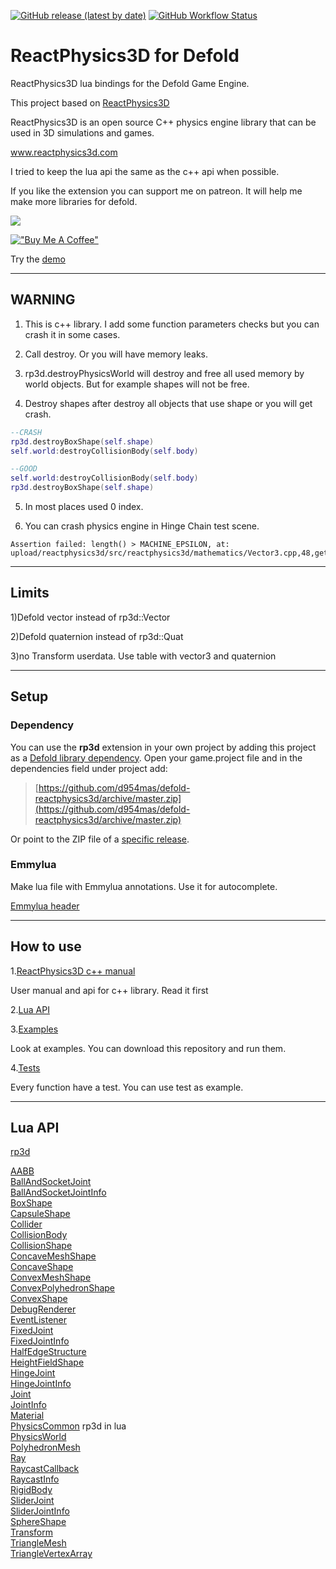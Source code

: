 [![GitHub release (latest by date)](https://img.shields.io/github/v/release/d954mas/defold-reactphysics3d)](https://github.com/d954mas/defold-reactphysics3d/releases)
[![GitHub Workflow Status](https://img.shields.io/github/actions/workflow/status/d954mas/defold-reactphysics3d/bob.yml?branch=master)](https://github.com/d954mas/defold-reactphysics3d)
# ReactPhysics3D for Defold

ReactPhysics3D lua bindings for the Defold Game Engine.

This project based on [ReactPhysics3D](https://github.com/DanielChappuis/reactphysics3d)

ReactPhysics3D is an open source C++ physics engine library that can be used in 3D simulations and games.

www.reactphysics3d.com



I tried to keep the lua api the same as the c++ api when possible.

If you like the extension you can support me on patreon.
It will help me make more libraries for defold.

[![](https://c5.patreon.com/external/logo/become_a_patron_button.png)](https://www.patreon.com/d954mas)

[!["Buy Me A Coffee"](https://www.buymeacoffee.com/assets/img/custom_images/orange_img.png)](https://www.buymeacoffee.com/d954mas)

Try the [demo](https://d954mas.github.io/defold-reactphysics3d)

---
## WARNING

1. This is c++ library. I add some function parameters checks but you can crash it in some cases.

2. Call destroy. Or you will have memory leaks.

3. rp3d.destroyPhysicsWorld will destroy and free all used memory by world objects. But for example shapes will not be free.

4. Destroy shapes after destroy all objects that use shape
or you will get crash.
```lua
--CRASH
rp3d.destroyBoxShape(self.shape)
self.world:destroyCollisionBody(self.body)

--GOOD
self.world:destroyCollisionBody(self.body)
rp3d.destroyBoxShape(self.shape)
```

5. In most places used 0 index.

6. You can crash physics engine in Hinge Chain test scene.
```
Assertion failed: length() > MACHINE_EPSILON, at: upload/reactphysics3d/src/reactphysics3d/mathematics/Vector3.cpp,48,getOneUnitOrthogonalVector)
```

---

## Limits
1)Defold vector instead of rp3d::Vector

2)Defold quaternion instead of rp3d::Quat

3)no Transform userdata. Use table with vector3 and quaternion

---
## Setup

### Dependency

You can use the **rp3d** extension in your own project by adding this project as a [Defold library dependency](https://www.defold.com/manuals/libraries/). Open your game.project file and in the dependencies field under project add:

> [https://github.com/d954mas/defold-reactphysics3d/archive/master.zip](https://github.com/d954mas/defold-reactphysics3d/archive/master.zip)

Or point to the ZIP file of a [specific release](https://github.com/d954mas/defold-reactphysics3d/releases).

### Emmylua
Make lua file with Emmylua annotations. Use it for autocomplete.

[Emmylua header](https://github.com/d954mas/defold-reactphysics3d/blob/master/rp3d_header.lua)

---
## How to use
1.[ReactPhysics3D c++ manual](https://www.reactphysics3d.com/documentation.html)

User manual and api for c++ library. Read it first

2.[Lua API](#api)

3.[Examples](https://github.com/d954mas/defold-reactphysics3d/tree/master/main/test_scenes)

Look at examples. You can download this repository and run them.

4.[Tests](https://github.com/d954mas/defold-reactphysics3d/tree/master/tests)

Every function have a test. You can use test as example.

---
## Lua API

[rp3d](docs/rp3d.md)

[AABB](docs/aabb.md)\
[BallAndSocketJoint](docs/joints/ball_and_socket_joint.md)\
[BallAndSocketJointInfo](docs/joints/ball_and_socket_joint_info.md)\
[BoxShape](docs/shapes/box_shape.md)\
[CapsuleShape](docs/shapes/capsule_shape.md)\
[Collider](docs/collider.md)\
[CollisionBody](docs/collision_body.md)\
[CollisionShape](docs/shapes/collision_shape.md)\
[ConcaveMeshShape](docs/shapes/concave_mesh_shape.md)\
[ConcaveShape](docs/shapes/concave_shape.md)\
[ConvexMeshShape](docs/shapes/convex_mesh_shape.md)\
[ConvexPolyhedronShape](docs/shapes/convex_polyhedron_shape.md)\
[ConvexShape](docs/shapes/convex_shape.md)\
[DebugRenderer](docs/debug_renderer.md)\
[EventListener](docs/world.md#eventlistener)\
[FixedJoint](docs/joints/fixed_joint.md)\
[FixedJointInfo](docs/joints/fixed_joint_info.md)\
[HalfEdgeStructure](docs/half_edge_structure.md)\
[HeightFieldShape](docs/shapes/heightfield_shape.md)\
[HingeJoint](docs/joints/hinge_joint.md)\
[HingeJointInfo](docs/joints/hinge_joint_info.md)\
[Joint](docs/joints/joint.md)\
[JointInfo](docs/joints/joint_info.md)\
[Material](docs/material.md)\
[PhysicsCommon](docs/rp3d.md) rp3d in lua\
[PhysicsWorld](docs/world.md)\
[PolyhedronMesh](docs/polyhedron_mesh.md)\
[Ray](docs/ray.md)\
[RaycastCallback](docs/world.md#raycastcallback)\
[RaycastInfo](docs/raycast_info.md)\
[RigidBody](docs/rigid_body.md)\
[SliderJoint](docs/joints/slider_joint.md)\
[SliderJointInfo](docs/joints/slider_joint_info.md)\
[SphereShape](docs/shapes/sphere_shape.md)\
[Transform](docs/transform.md)\
[TriangleMesh](docs/triangle_mesh.md)\
[TriangleVertexArray](docs/triangle_vertex_array.md)

